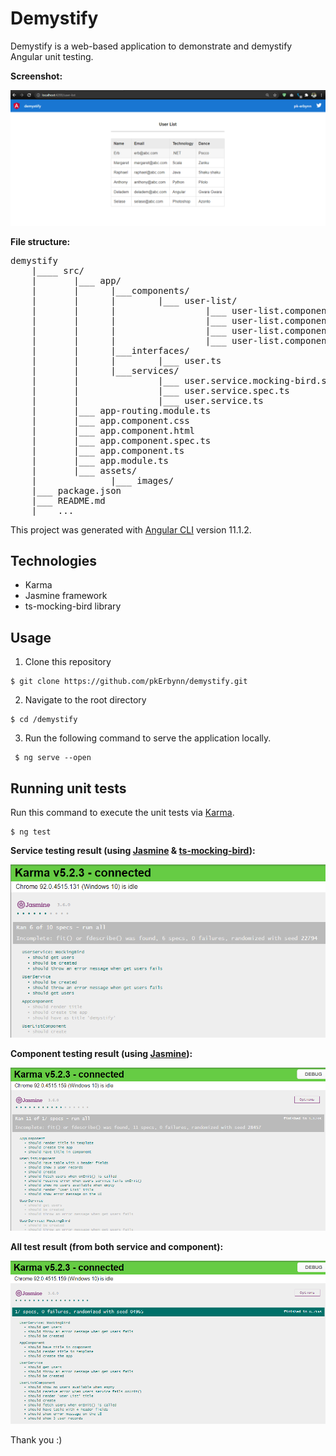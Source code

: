 # Demystify

Demystify is a web-based application to demonstrate and demystify Angular unit testing.

**Screenshot:**

<img src="src/assets/images/demystify.PNG">

**File structure:**

<pre>
demystify
    |____ src/
    |       |___ app/
    |       |      |___components/
    |       |      |        |___ user-list/
    |       |      |                 |___ user-list.component.css
    |       |      |                 |___ user-list.component.html
    |       |      |                 |___ user-list.component.spec.ts
    |       |      |                 |___ user-list.component.ts
    |       |      |___interfaces/
    |       |      |        |___ user.ts
    |       |      |___services/
    |       |               |___ user.service.mocking-bird.spec.ts
    |       |               |___ user.service.spec.ts
    |       |               |___ user.service.ts
    |       |___ app-routing.module.ts
    |       |___ app.component.css
    |       |___ app.component.html
    |       |___ app.component.spec.ts
    |       |___ app.component.ts
    |       |___ app.module.ts
    |       |___ assets/
    |              |___ images/
    |___ package.json
    |___ README.md
    |___ ...
</pre>

This project was generated with [Angular CLI](https://github.com/angular/angular-cli) version 11.1.2.

## Technologies

* Karma
* Jasmine framework
* ts-mocking-bird library

## Usage

1. Clone this repository

```shell
$ git clone https://github.com/pkErbynn/demystify.git
```

2. Navigate to the root directory

```shell
$ cd /demystify
```

3. Run the following command to serve the application locally.

```shell
 $ ng serve --open
```

## Running unit tests

Run this command to execute the unit tests via [Karma](https://karma-runner.github.io).
```shell
$ ng test
```

**Service testing result (using [Jasmine](https://jasmine.github.io/pages/docs_home.html) & [ts-mocking-bird](http://opensource.morganstanley.com/ts-mocking-bird/)):**

<img src="src/assets/images/service testing result.PNG">


**Component testing result (using [Jasmine](https://jasmine.github.io/pages/docs_home.html)):**

<img src="src/assets/images/component template tests.PNG">


**All test result (from both service and component):**

<img src="src/assets/images/all service and component test results.PNG">

Thank you :)
